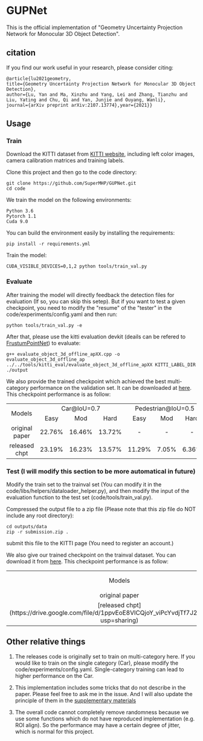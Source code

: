 # GUPNet

This is the official implementation of "Geometry Uncertainty Projection Network for Monocular 3D Object Detection".

## citation

If you find our work useful in your research, please consider citing:

    @article{lu2021geometry,
    title={Geometry Uncertainty Projection Network for Monocular 3D Object Detection},
    author={Lu, Yan and Ma, Xinzhu and Yang, Lei and Zhang, Tianzhu and Liu, Yating and Chu, Qi and Yan, Junjie and Ouyang, Wanli},
    journal={arXiv preprint arXiv:2107.13774},year={2021}}

## Usage

### Train

Download the KITTI dataset from [KITTI website](http://www.cvlibs.net/datasets/kitti/eval_object.php?obj_benchmark=3d), including left color images, camera calibration matrices and training labels.

Clone this project and then go to the code directory:

    git clone https://github.com/SuperMHP/GUPNet.git
    cd code

We train the model on the following environments:

    Python 3.6
    Pytorch 1.1
    Cuda 9.0

You can build the environment easily by installing the requirements:

    pip install -r requirements.yml

Train the model:

    CUDA_VISIBLE_DEVICES=0,1,2 python tools/train_val.py

### Evaluate

After training the model will directly feedback the detection files for evaluation (If so, you can skip this setep). But if you want to test a given checkpoint, you need to modify the "resume" of the "tester" in the code/experiments/config.yaml and then run:

    python tools/train_val.py -e

After that, please use the kitti evaluation devkit (deails can be refered to [FrustumPointNet](https://github.com/charlesq34/frustum-pointnets)) to evaluate:

    g++ evaluate_object_3d_offline_apXX.cpp -o evaluate_object_3d_offline_ap
    ../../tools/kitti_eval/evaluate_object_3d_offline_apXX KITTI_LABEL_DIR ./output

We also provide the trained checkpoint which achieved the best multi-category performance on the validation set. It can be downloaded at [here](https://drive.google.com/file/d/1-iQEjNlWMGYC-wC4kN6We_TBbBmeKsmz/view?usp=sharing). This checkpoint performance is as follow:

<table align="center">
    <tr>
        <td rowspan="2",div align="center">Models</td>
        <td colspan="3",div align="center">Car@IoU=0.7</td>    
        <td colspan="3",div align="center">Pedestrian@IoU=0.5</td>  
        <td colspan="3",div align="center">Cyclist@IoU=0.5</td>  
    </tr>
    <tr>
        <td div align="center">Easy</td> 
        <td div align="center">Mod</td> 
        <td div align="center">Hard</td> 
        <td div align="center">Easy</td> 
        <td div align="center">Mod</td> 
        <td div align="center">Hard</td> 
        <td div align="center">Easy</td> 
        <td div align="center">Mod</td> 
        <td div align="center">Hard</td>  
    </tr>
    <tr>
        <td div align="center">original paper</td>
        <td div align="center">22.76%</td> 
        <td div align="center">16.46%</td> 
        <td div align="center">13.72%</td> 
        <td div align="center">-</td> 
        <td div align="center">-</td> 
        <td div align="center">-</td> 
        <td div align="center">-</td> 
        <td div align="center">-</td> 
        <td div align="center">-</td>  
    </tr>    
    <tr>
        <td div align="center">released chpt</td>
        <td div align="center">23.19%</td> 
        <td div align="center">16.23%</td> 
        <td div align="center">13.57%</td> 
        <td div align="center">11.29%</td> 
        <td div align="center">7.05%</td> 
        <td div align="center">6.36%</td> 
        <td div align="center">9.49%</td> 
        <td div align="center">5.01%</td> 
        <td div align="center">4.14%</td>  
    </tr>
</table>


### Test (I will modify this section to be more automatical in future)

Modify the train set to the trainval set (You can modify it in the code/libs/helpers/dataloader_helper.py), and then modify the input of the evaluation function to the test set (code/tools/train_val.py). 

Compressed the output file to a zip file (Please note that this zip file do NOT include any root directory):

    cd outputs/data
    zip -r submission.zip .

submit this file to the KITTI page (You need to register an account.)

We also give our trained checkpoint on the trainval dataset. You can download it from [here](https://drive.google.com/file/d/1ppvEoE8VlCQjoY_viPcYvdjTf7J2yi1w/view?usp=sharing). This checkpoint performance is as follow:

<table align="center">
    <tr>
        <td rowspan="2",div align="center">Models</td>
        <td colspan="3",div align="center">Car@IoU=0.7</td>    
        <td colspan="3",div align="center">Pedestrian@IoU=0.5</td>  
        <td colspan="3",div align="center">Cyclist@IoU=0.5</td>  
    </tr>
    <tr>
        <td div align="center">Easy</td> 
        <td div align="center">Mod</td> 
        <td div align="center">Hard</td> 
        <td div align="center">Easy</td> 
        <td div align="center">Mod</td> 
        <td div align="center">Hard</td> 
        <td div align="center">Easy</td> 
        <td div align="center">Mod</td> 
        <td div align="center">Hard</td>  
    </tr>
    <tr>
        <td div align="center">original paper</td>
        <td div align="center">20.11%</td> 
        <td div align="center">14.20%</td> 
        <td div align="center">11.77%</td> 
        <td div align="center">14.72%</td> 
        <td div align="center">9.53%</td> 
        <td div align="center">7.87%</td> 
        <td div align="center">4.18%</td> 
        <td div align="center">2.65%</td> 
        <td div align="center">2.09%</td>  
    </tr>
    <tr>
        <td div align="center">[released chpt](https://drive.google.com/file/d/1ppvEoE8VlCQjoY_viPcYvdjTf7J2yi1w/view?usp=sharing)</td>
        <td div align="center">22.26%</td> 
        <td div align="center">15.02%</td> 
        <td div align="center">13.12%</td> 
        <td div align="center">14.95%</td> 
        <td div align="center">9.76%</td> 
        <td div align="center">8.41%</td> 
        <td div align="center">5.58%</td> 
        <td div align="center">3.21%</td> 
        <td div align="center">2.66%</td>  
    </tr>
</table>

## Other relative things

1. The releases code is originally set to train on multi-category here. If you would like to train on the single category (Car), please modify the code/experiments/config.yaml. Single-category training can lead to higher performance on the Car. 

2. This implementation includes some tricks that do not describe in the paper. Please feel free to ask me in the issue. And I will also update the principle of them in the [supplementary materials](https://github.com/SuperMHP/GUPNet/blob/main/pdf/supp.pdf)

3. The overall code cannot completely remove randomness because we use some functions which do not have reproduced implementation (e.g. ROI align). So the performance may have a certain degree of jitter, which is normal for this project. 